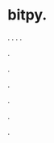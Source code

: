 # bitpy.
.
.
.
.












.






















































.
























.



























.

















































































.































































.































































